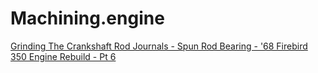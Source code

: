 # Machining.engine
[Grinding The Crankshaft Rod Journals - Spun Rod Bearing - '68 Firebird 350 Engine Rebuild - Pt 6](https://youtu.be/12UdcpXHxPM)
